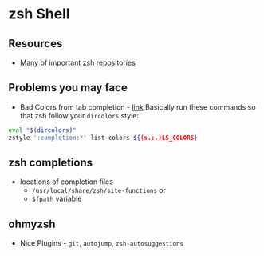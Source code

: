 # zsh Shell

## Resources

- [Many of important zsh repositories](https://github.com/zsh-users)

## Problems you may face

- Bad Colors from tab completion - [link](https://unix.stackexchange.com/questions/446402/remove-colors-from-zsh-tab-completion)
  Basically run these commands so that zsh follow your `dircolors` style:

```sh
eval "$(dircolors)"
zstyle ':completion:*' list-colors ${(s.:.)LS_COLORS}
```

## zsh completions

- locations of completion files
    - `/usr/local/share/zsh/site-functions` or
    - `$fpath` variable

## ohmyzsh

- Nice Plugins - `git`, `autojump`, `zsh-autosuggestions`
